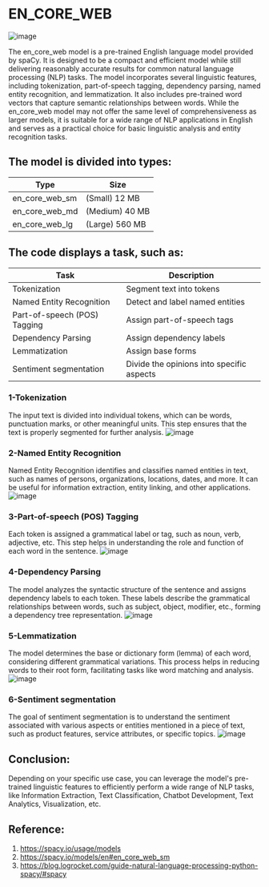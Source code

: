 # EN_CORE_WEB

![image](https://github.com/NjoodJ/SpaCy-s-trained-pipelines-EN_CORE_WEB-/assets/93571826/b52e6585-5f3f-4c6b-817c-9dd7454bc4af)

The en_core_web model is a pre-trained English language model provided by spaCy. It is designed to be a compact and efficient model while still delivering reasonably accurate results for common natural language processing (NLP) tasks. The model incorporates several linguistic features, including tokenization, part-of-speech tagging, dependency parsing, named entity recognition, and lemmatization. It also includes pre-trained word vectors that capture semantic relationships between words. While the en_core_web model may not offer the same level of comprehensiveness as larger models, it is suitable for a wide range of NLP applications in English and serves as a practical choice for basic linguistic analysis and entity recognition tasks.

## The model is divided into types:  

|  Type             |  Size             | 
|-------------------|-------------------|
|   en_core_web_sm  |   (Small) 12 MB   |
|   en_core_web_md  |   (Medium) 40 MB  |
|  en_core_web_lg   | (Large) 560 MB    |

## The code displays a task, such as:

|  Task                         |  Description                            | 
|-------------------------------|-----------------------------------------|
| Tokenization                  |   Segment text into tokens              |
|Named Entity Recognition       | Detect and label named entities    	    |
|Part-of-speech (POS) Tagging   | Assign part-of-speech tags              |
|Dependency Parsing             | Assign dependency labels                |
|Lemmatization                  |  Assign base forms                      |
|Sentiment segmentation         |Divide the opinions into specific aspects|


### 1-Tokenization
The input text is divided into individual tokens, which can be words, punctuation marks, or other meaningful units. This step ensures that the text is properly segmented for further analysis.
 ![image](https://github.com/NjoodJ/SpaCy-s-trained-pipelines-EN_CORE_WEB-/assets/93571826/b4079c26-aa6e-4ca8-8697-946cc89cd973)

 ### 2-Named Entity Recognition
Named Entity Recognition identifies and classifies named entities in text, such as names of persons, organizations, locations, dates, and more. It can be useful for information extraction, entity linking, and other applications.
![image](https://github.com/NjoodJ/SpaCy-s-trained-pipelines-EN_CORE_WEB-/assets/93571826/8e756c04-ced6-449a-af4b-296ffcc8da9b)


### 3-Part-of-speech (POS) Tagging
Each token is assigned a grammatical label or tag, such as noun, verb, adjective, etc. This step helps in understanding the role and function of each word in the sentence.
![image](https://github.com/NjoodJ/SpaCy-s-trained-pipelines-EN_CORE_WEB-/assets/93571826/0234ca0f-5699-4a49-8dc7-5fd86cb70512)

### 4-Dependency Parsing
The model analyzes the syntactic structure of the sentence and assigns dependency labels to each token. These labels describe the grammatical relationships between words, such as subject, object, modifier, etc., forming a dependency tree representation.
![image](https://github.com/NjoodJ/SpaCy-s-trained-pipelines-EN_CORE_WEB-/assets/93571826/110e3242-1ba1-4463-b6e1-da40b204e290)

### 5-Lemmatization
The model determines the base or dictionary form (lemma) of each word, considering different grammatical variations. This process helps in reducing words to their root form, facilitating tasks like word matching and analysis.
![image](https://github.com/NjoodJ/SpaCy-s-trained-pipelines-EN_CORE_WEB-/assets/93571826/cc666cc4-a976-41a7-b8e0-7066e84e6404)

### 6-Sentiment segmentation
The goal of sentiment segmentation is to understand the sentiment associated with various aspects or entities mentioned in a piece of text, such as product features, service attributes, or specific topics.
![image](https://github.com/NjoodJ/SpaCy-s-trained-pipelines-EN_CORE_WEB-/assets/93571826/157e58be-43c7-499d-a504-40595429e0f8)

## Conclusion:
Depending on your specific use case, you can leverage the model's pre-trained linguistic features to efficiently perform a wide range of NLP tasks, like Information Extraction, Text Classification, Chatbot Development, Text Analytics, Visualization, etc.

## Reference:
1.	https://spacy.io/usage/models
2.	https://spacy.io/models/en#en_core_web_sm
3.	https://blog.logrocket.com/guide-natural-language-processing-python-spacy/#spacy




